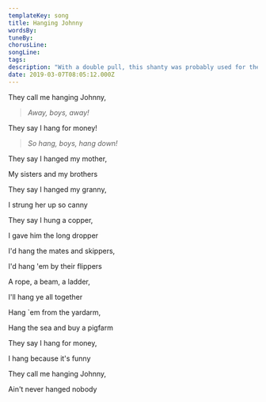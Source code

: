 ```yaml
---
templateKey: song
title: Hanging Johnny  
wordsBy:
tuneBy:
chorusLine:
songLine:
tags:
description: "With a double pull, this shanty was probably used for the Halyard or a long drag. A classic example of a 'stringing-out' shanty - one where one the shanty singer could make up as many verses as required to get the job done. Sung at a shanty session, it's important that you read the room and think carefully about how many verses to include if there are lots of people who would like a sing - it would be totally historically in keeping to shorten (or even lengthen!) the song to match the occasion."
date: 2019-03-07T08:05:12.000Z
---
```

They call me hanging Johnny,

> *Away, boys, away!*

They say I hang for money!

> *So hang, boys, hang down!*

They say I hanged my mother,

My sisters and my brothers

They say I hanged my granny,

I strung her up so canny

They say I hung a copper,

I gave him the long dropper

I\'d hang the mates and skippers,

I\'d hang \'em by their flippers

A rope, a beam, a ladder,

I\'ll hang ye all together

Hang \`em from the yardarm,

Hang the sea and buy a pigfarm

They say I hang for money,

I hang because it's funny

They call me hanging Johnny,

Ain\'t never hanged nobody
